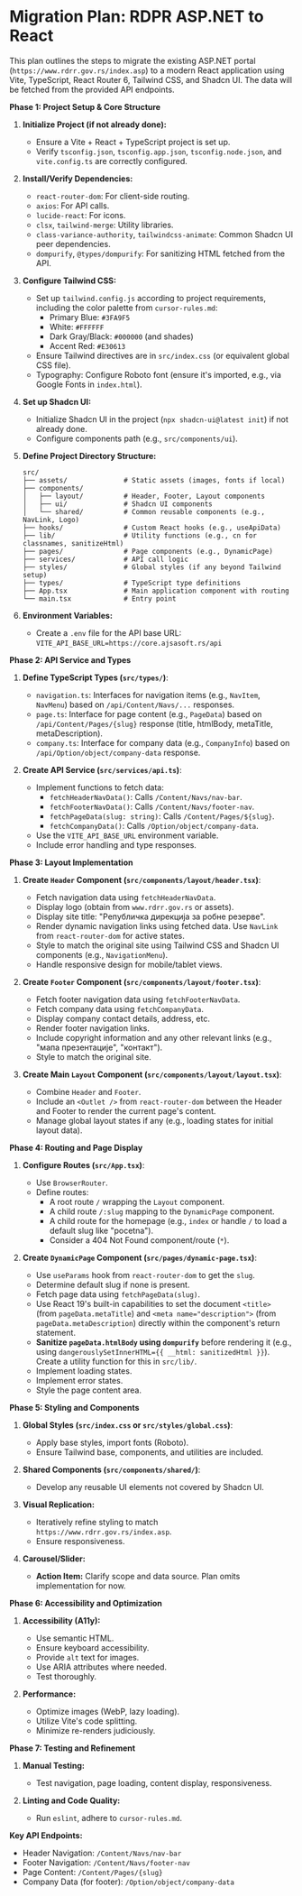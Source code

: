 # Migration Plan: RDPR ASP.NET to React

This plan outlines the steps to migrate the existing ASP.NET portal (`https://www.rdrr.gov.rs/index.asp`) to a modern React application using Vite, TypeScript, React Router 6, Tailwind CSS, and Shadcn UI. The data will be fetched from the provided API endpoints.

**Phase 1: Project Setup & Core Structure**

1.  **Initialize Project (if not already done):**
    *   Ensure a Vite + React + TypeScript project is set up.
    *   Verify `tsconfig.json`, `tsconfig.app.json`, `tsconfig.node.json`, and `vite.config.ts` are correctly configured.

2.  **Install/Verify Dependencies:**
    *   `react-router-dom`: For client-side routing.
    *   `axios`: For API calls.
    *   `lucide-react`: For icons.
    *   `clsx`, `tailwind-merge`: Utility libraries.
    *   `class-variance-authority`, `tailwindcss-animate`: Common Shadcn UI peer dependencies.
    *   `dompurify`, `@types/dompurify`: For sanitizing HTML fetched from the API.

3.  **Configure Tailwind CSS:**
    *   Set up `tailwind.config.js` according to project requirements, including the color palette from `cursor-rules.md`:
        *   Primary Blue: `#3FA9F5`
        *   White: `#FFFFFF`
        *   Dark Gray/Black: `#000000` (and shades)
        *   Accent Red: `#E30613`
    *   Ensure Tailwind directives are in `src/index.css` (or equivalent global CSS file).
    *   Typography: Configure Roboto font (ensure it's imported, e.g., via Google Fonts in `index.html`).

4.  **Set up Shadcn UI:**
    *   Initialize Shadcn UI in the project (`npx shadcn-ui@latest init`) if not already done.
    *   Configure components path (e.g., `src/components/ui`).

5.  **Define Project Directory Structure:**
    ```
    src/
    ├── assets/              # Static assets (images, fonts if local)
    ├── components/
    │   ├── layout/          # Header, Footer, Layout components
    │   ├── ui/              # Shadcn UI components
    │   └── shared/          # Common reusable components (e.g., NavLink, Logo)
    ├── hooks/               # Custom React hooks (e.g., useApiData)
    ├── lib/                 # Utility functions (e.g., cn for classnames, sanitizeHtml)
    ├── pages/               # Page components (e.g., DynamicPage)
    ├── services/            # API call logic
    ├── styles/              # Global styles (if any beyond Tailwind setup)
    ├── types/               # TypeScript type definitions
    ├── App.tsx              # Main application component with routing
    └── main.tsx             # Entry point
    ```

6.  **Environment Variables:**
    *   Create a `.env` file for the API base URL:
        `VITE_API_BASE_URL=https://core.ajsasoft.rs/api`

**Phase 2: API Service and Types**

1.  **Define TypeScript Types (`src/types/`)**:
    *   `navigation.ts`: Interfaces for navigation items (e.g., `NavItem`, `NavMenu`) based on `/api/Content/Navs/...` responses.
    *   `page.ts`: Interface for page content (e.g., `PageData`) based on `/api/Content/Pages/{slug}` response (title, htmlBody, metaTitle, metaDescription).
    *   `company.ts`: Interface for company data (e.g., `CompanyInfo`) based on `/api/Option/object/company-data` response.

2.  **Create API Service (`src/services/api.ts`)**:
    *   Implement functions to fetch data:
        *   `fetchHeaderNavData()`: Calls `/Content/Navs/nav-bar`.
        *   `fetchFooterNavData()`: Calls `/Content/Navs/footer-nav`.
        *   `fetchPageData(slug: string)`: Calls `/Content/Pages/${slug}`.
        *   `fetchCompanyData()`: Calls `/Option/object/company-data`.
    *   Use the `VITE_API_BASE_URL` environment variable.
    *   Include error handling and type responses.

**Phase 3: Layout Implementation**

1.  **Create `Header` Component (`src/components/layout/header.tsx`)**:
    *   Fetch navigation data using `fetchHeaderNavData`.
    *   Display logo (obtain from `www.rdrr.gov.rs` or assets).
    *   Display site title: "Републичка дирекција за робне резерве".
    *   Render dynamic navigation links using fetched data. Use `NavLink` from `react-router-dom` for active states.
    *   Style to match the original site using Tailwind CSS and Shadcn UI components (e.g., `NavigationMenu`).
    *   Handle responsive design for mobile/tablet views.

2.  **Create `Footer` Component (`src/components/layout/footer.tsx`)**:
    *   Fetch footer navigation data using `fetchFooterNavData`.
    *   Fetch company data using `fetchCompanyData`.
    *   Display company contact details, address, etc.
    *   Render footer navigation links.
    *   Include copyright information and any other relevant links (e.g., "мапа презентације", "контакт").
    *   Style to match the original site.

3.  **Create Main `Layout` Component (`src/components/layout/layout.tsx`)**:
    *   Combine `Header` and `Footer`.
    *   Include an `<Outlet />` from `react-router-dom` between the Header and Footer to render the current page's content.
    *   Manage global layout states if any (e.g., loading states for initial layout data).

**Phase 4: Routing and Page Display**

1.  **Configure Routes (`src/App.tsx`)**:
    *   Use `BrowserRouter`.
    *   Define routes:
        *   A root route `/` wrapping the `Layout` component.
        *   A child route `/:slug` mapping to the `DynamicPage` component.
        *   A child route for the homepage (e.g., `index` or handle `/` to load a default slug like "pocetna").
        *   Consider a 404 Not Found component/route (`*`).

2.  **Create `DynamicPage` Component (`src/pages/dynamic-page.tsx`)**:
    *   Use `useParams` hook from `react-router-dom` to get the `slug`.
    *   Determine default slug if none is present.
    *   Fetch page data using `fetchPageData(slug)`.
    *   Use React 19's built-in capabilities to set the document `<title>` (from `pageData.metaTitle`) and `<meta name="description">` (from `pageData.metaDescription`) directly within the component's return statement.
    *   **Sanitize `pageData.htmlBody` using `dompurify`** before rendering it (e.g., using `dangerouslySetInnerHTML={{ __html: sanitizedHtml }}`). Create a utility function for this in `src/lib/`.
    *   Implement loading states.
    *   Implement error states.
    *   Style the page content area.

**Phase 5: Styling and Components**

1.  **Global Styles (`src/index.css` or `src/styles/global.css`)**:
    *   Apply base styles, import fonts (Roboto).
    *   Ensure Tailwind base, components, and utilities are included.

2.  **Shared Components (`src/components/shared/`)**:
    *   Develop any reusable UI elements not covered by Shadcn UI.

3.  **Visual Replication:**
    *   Iteratively refine styling to match `https://www.rdrr.gov.rs/index.asp`.
    *   Ensure responsiveness.

4.  **Carousel/Slider:**
    *   **Action Item:** Clarify scope and data source. Plan omits implementation for now.

**Phase 6: Accessibility and Optimization**

1.  **Accessibility (A11y):**
    *   Use semantic HTML.
    *   Ensure keyboard accessibility.
    *   Provide `alt` text for images.
    *   Use ARIA attributes where needed.
    *   Test thoroughly.

2.  **Performance:**
    *   Optimize images (WebP, lazy loading).
    *   Utilize Vite's code splitting.
    *   Minimize re-renders judiciously.

**Phase 7: Testing and Refinement**

1.  **Manual Testing:**
    *   Test navigation, page loading, content display, responsiveness.

2.  **Linting and Code Quality:**
    *   Run `eslint`, adhere to `cursor-rules.md`.

**Key API Endpoints:**

*   Header Navigation: `/Content/Navs/nav-bar`
*   Footer Navigation: `/Content/Navs/footer-nav`
*   Page Content: `/Content/Pages/{slug}`
*   Company Data (for footer): `/Option/object/company-data`
